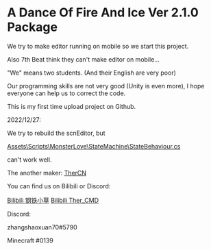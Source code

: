 # A Dance Of Fire And Ice Ver 2.1.0 Package

We try to make editor running on mobile so we start this project.

Also 7th Beat think they can't make editor on mobile...

"We" means two students. (And their English are very poor)

Our programming skills are not very good (Unity is even more), I hope everyone can help us to correct the code.

This is my first time upload project on Github.



2022/12/27:

We try to rebuild the scnEditor, but

[Assets\Scripts\MonsterLove\StateMachine\StateBehaviour.cs]()

can't work well.



The another maker: [TherCN](https://github.com/TherCN/)

You can find us on Bilibili or Discord:

[Bilibili 钢铁小草](https://space.bilibili.com/37078741)  [Bilibili Ther_CMD](https://space.bilibili.com/425111197)

Discord:

zhangshaoxuan70#5790

Minecraft #0139
